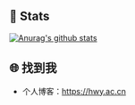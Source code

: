 ## 💚 Stats

[![Anurag's github stats](https://github-readme-stats.vercel.app/api?username=HWYWL&count_private=true&show_icons=true&theme=onedark)](https://github.com/anuraghazra/github-readme-stats)

## 🌐 找到我

- 个人博客：https://hwy.ac.cn
